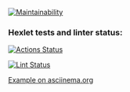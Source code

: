 [![Maintainability](https://api.codeclimate.com/v1/badges/a99a88d28ad37a79dbf6/maintainability)](https://codeclimate.com/github/codeclimate/codeclimate/maintainability)

### Hexlet tests and linter status:
[![Actions Status](https://github.com/freepad/php-project-lvl1/workflows/hexlet-check/badge.svg)](https://github.com/freepad/php-project-lvl1/actions)

[![Lint Status](https://github.com/freepad/php-project-lvl1/workflows/lint/badge.svg)](https://github.com/freepad/php-project-lvl1/actions)

[Example on asciinema.org](https://asciinema.org/connect/c62e1111-71a6-4397-93c8-5e0e499a1757) 